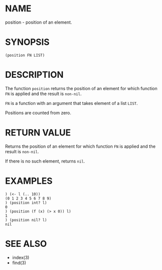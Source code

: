 # NAME
position - position of an element.

# SYNOPSIS

    (position FN LIST)

# DESCRIPTION
The function `position` returns the position of an element for which function `FN` is applied and the result is `non-nil`.

`FN` is a function with an argument that takes element of a list `LIST`.

Positions are counted from zero.

# RETURN VALUE
Returns the position of an element for which function `FN` is applied and the result is `non-nil`.

If there is no such element, returns `nil`.

# EXAMPLES

    ) (<- l (.. 10))
    (0 1 2 3 4 5 6 7 8 9)
    ) (position int? l)
    0
    ) (position (f (x) (> x 0)) l)
    1
    ) (position nil? l)
    nil

# SEE ALSO
- index(3)
- find(3)
